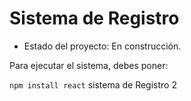 <h1> Sistema de Registro </h1>

- Estado del proyecto: En construcción.

Para ejecutar el sistema, debes poner: 

```npm install react```
sistema de Registro 2
